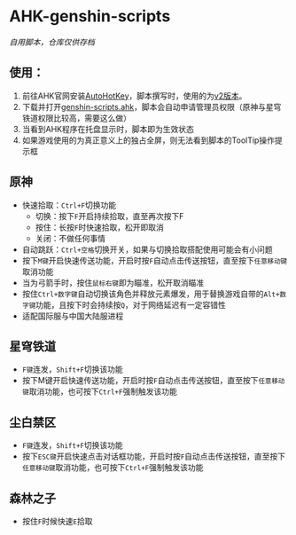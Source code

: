 # AHK-genshin-scripts

*自用脚本，仓库仅供存档*

## 使用：
1. 前往AHK官网安装[AutoHotKey](https://www.autohotkey.com/)，脚本撰写时，使用的为[v2版本](https://www.autohotkey.com/download/ahk-v2.exe)。
2. 下载并打开[genshin-scripts.ahk](https://github.com/NoroHime/AHK-genshin-scripts/raw/main/genshin-scripts.ahk)，脚本会自动申请管理员权限（原神与星穹铁道权限比较高，需要这么做）
3. 当看到AHK程序在托盘显示时，脚本即为生效状态
4. 如果游戏使用的为真正意义上的独占全屏，则无法看到脚本的ToolTip操作提示框

## 原神
 - 快速拾取：`Ctrl+F`切换功能
   - 切换：按下`F`开启持续拾取，直至再次按下F
   - 按住：长按`F`时快速拾取，松开即取消
   - 关闭：不做任何事情
 - 自动跳跃：`Ctrl+空格`切换开关，如果与切换拾取搭配使用可能会有小问题
 - 按下`M键`开启快速传送功能，开启时按`F`自动点击传送按钮，直至按下`任意移动键`取消功能
 - 当为弓箭手时，按住`鼠标右键`即为瞄准，松开取消瞄准
 - 按住`Ctrl+数字键`自动切换该角色并释放元素爆发，用于替换游戏自带的`Alt+数字键`功能，且按下时会持续按`Q`，对于网络延迟有一定容错性
 - 适配国际服与中国大陆服进程

## 星穹铁道
- `F键`连发，`Shift+F`切换该功能
- 按下M键开启快速传送功能，开启时按`F`自动点击传送按钮，直至按下`任意移动键`取消功能，也可按下`Ctrl+F`强制触发该功能

## 尘白禁区
- `F键`连发，`Shift+F`切换该功能
- 按下`ESC键`开启快速点击对话框功能，开启时按`F`自动点击传送按钮，直至按下`任意移动键`取消功能，也可按下`Ctrl+F`强制触发该功能

## 森林之子
- 按住`F`时候快速`E`拾取
